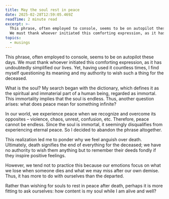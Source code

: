 ```yaml
---
title: May the soul rest in peace
date: 2025-02-28T12:59:05.469Z
readTime: 2 minute read
excerpt: >-
  This phrase, often employed to console, seems to be on autopilot these days.
  We must thank whoever initiated this comforting expression, as it has und...
topics:
  - musings
---
```

This phrase, often employed to console, seems to be on autopilot these days. We must thank whoever initiated this comforting expression, as it has undoubtedly simplified our lives. Yet, having used it countless times, I find myself questioning its meaning and my authority to wish such a thing for the deceased.
 
 What is the soul? My search began with the dictionary, which defines it as the spiritual and immaterial part of a human being, regarded as immortal. This immortality implies that the soul is endless. Thus, another question arises: what does peace mean for something infinite?
 
 In our world, we experience peace when we recognize and overcome its opposites – violence, chaos, unrest, confusion, etc. Therefore, peace cannot be endless. Since the soul is immortal, it seemingly disqualifies from experiencing eternal peace. So I decided to abandon the phrase altogether.
 
 This realization led me to ponder why we feel anguish over death. Ultimately, death signifies the end of everything for the deceased; we have no authority to wish them anything but to remember their deeds fondly if they inspire positive feelings.
 
 However, we tend not to practice this because our emotions focus on what we lose when someone dies and what we may miss after our own demise. Thus, it has more to do with ourselves than the departed.
 
 Rather than wishing for souls to rest in peace after death, perhaps it is more fitting to ask ourselves: how content is my soul while I am alive and well?
